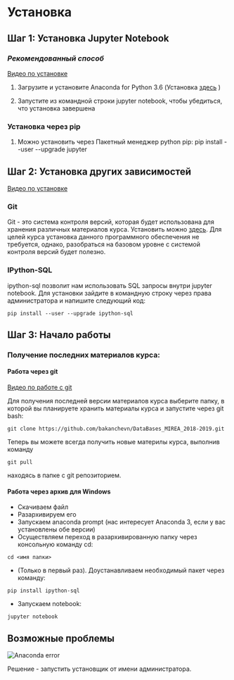 # Установка

## Шаг 1: Установка Jupyter Notebook

### _Рекомендованный способ_

  [Видео по установке](https://www.youtube.com/watch?v=E8hUFNYt8VU)

  1. Загрузите и установите Anaconda for Python 3.6 (Установка [здесь](https://www.continuum.io/downloads) )

  2. Запустите из командной строки jupyter notebook, чтобы убедиться, что установка завершена

### Установка через pip

  1. Можно установить через Пакетный менеджер python pip: pip install --user --upgrade jupyter

## Шаг 2: Установка других зависимостей

[Видео по установке](https://www.youtube.com/watch?v=ezGSKnWfEq0)

### Git

Git - это система контроля версий, которая будет использована для хранения различных материалов курса. Установить можно [здесь](https://git-scm.com/downloads). Для целей курса установка данного программного обеспечения не требуется, однако, разобраться на базовом уровне с системой контроля версий будет полезно.

### IPython-SQL

ipython-sql позволит нам использовать SQL запросы внутри jupyter notebook. Для установки зайдите в командную строку через права администратора и напишите следующий код:

```
pip install --user --upgrade ipython-sql
```

## Шаг 3: Начало работы

### Получение последних материалов курса:

#### Работа через git
[Видео по работе с git](https://www.youtube.com/watch?v=Zr9tsqmdLKM)

Для получения последней версии материалов курса выберите папку, в которой вы планируете хранить материалы курса и запустите через git bash:

```
git clone https://github.com/bakanchevn/DataBases_MIREA_2018-2019.git
```

Теперь вы можете всегда получить новые материлы курса, выполнив команду

```
git pull
```

находясь в папке с git репозиторием.

#### Работа через архив для Windows

* Скачиваем файл
* Разархивируем его
* Запускаем anaconda prompt (нас интересует Anaconda 3, если у вас установлены обе версии)
* Осуществляем переход в разархивированную папку через консольную команду cd:
```
cd <имя папки>
```
* (Только в первый раз). Доустанавливаем необходимый пакет через команду:
```
pip install ipython-sql
```
* Запускаем notebook:
```
jupyter notebook
```

## Возможные проблемы

![Anaconda error](https://api.monosnap.com/rpc/file/download?id=YsAx6g8YS46kZJ6TMcbQjhaTit7TrC)

Решение - запустить установщик от имени администратора.
